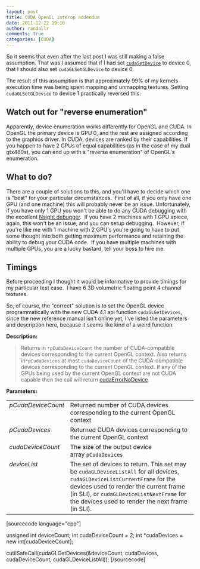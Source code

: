 ```yaml
---
layout: post
title: CUDA OpenGL interop addendum
date: 2011-12-22 19:10
author: randallr
comments: true
categories: [CUDA]
---
```

So it seems that even after the last post I was still making a false assumption. That was I assumed that if I had set <code><a href="http://developer.download.nvidia.com/compute/cuda/4_0/toolkit/docs/online/group__CUDART__DEVICE_g418c299b069c4803bfb7cab4943da383.html">cudaSetDevice</a></code> to device 0, that I should also set <code>cudaGLSetGLDevice</code> to device 0.

The result of this assumption is that approximately 99% of my kernels execution time was being spent mapping and unmapping textures. Setting <code>cudaGLSetGLDevice</code> to device 1 practically reversed this.
<h2>Watch out for "reverse enumeration"</h2>
Apparently, device enumeration works differently for OpenGL and CUDA. In OpenGL the primary device is GPU 0, and the rest are assigned according to the graphics driver. In CUDA, devices are ranked by their capabilities. If you happen to have 2 GPUs of equal capabilities (as in the case of my dual gtx480s), you can end up with a "reverse enumeration" of OpenGL's enumeration.
<h2>What to do?</h2>
There are a couple of solutions to this, and you'll have to decide which one is "best" for your particular circumstances.  First of all, if you only have one GPU (and one machine) this will probably never be an issue. Unfortunately, if you have only 1 GPU you won't be able to do any CUDA debugging with the excellent <a href="http://developer.nvidia.com/nvidia-parallel-nsight">Nsight debugger</a>.  If you have 2 machines with 1 GPU apiece, again, this won't be an issue, and you can setup debugging.  However, if you're like me with 1 machine with 2 GPU's you're going to have to put some thought into both getting maximum performance and retaining the ability to debug your CUDA code.  If you have multiple machines with multiple GPUs, you are a lucky bastard, tell your boss to hire me.
<h2>Timings</h2>
Before proceeding I thought it would be informative to provide timings for my particular test case.  I have 6 3D volumetric floating point 4 channel textures.

So, of course, the "correct" solution is to set the OpenGL device programmatically with the new CUDA 4.1 api function <code>cudaGLGetDevices</code>, since the new reference manual isn't online yet, I've listed the parameters and description here, because it seems like kind of a weird function.
<div>

<strong>Description:</strong>
<blockquote><strong></strong>Returns in <code>*pCudaDeviceCount</code> the number of CUDA-compatible devices corresponding to the current OpenGL context. Also returns in<code>*pCudaDevices</code> at most <code>cudaDeviceCount</code> of the CUDA-compatible devices corresponding to the current OpenGL context. If any of the GPUs being used by the current OpenGL context are not CUDA capable then the call will return <a href="/Program%20Files/NVIDIA%20GPU%20Computing%20Toolkit/CUDA/v4.1/doc/html/group__CUDART__TYPES_g3f51e3575c2178246db0a94a430e0038.html#gg3f51e3575c2178246db0a94a430e0038e942e4cbbd2bef6e92e293253f055613">cudaErrorNoDevice</a>.</blockquote>
<strong>Parameters:</strong>
<table style="border-collapse:collapse;" border="0" cellspacing="2" cellpadding="0">
<tbody>
<tr>
<td valign="top"><em>pCudaDeviceCount</em></td>
<td>Returned number of CUDA devices corresponding to the current OpenGL context</td>
</tr>
<tr>
<td valign="top"><em>pCudaDevices</em></td>
<td>Returned CUDA devices corresponding to the current OpenGL context</td>
</tr>
<tr>
<td valign="top"><em>cudaDeviceCount</em></td>
<td>The size of the output device array <code>pCudaDevices</code></td>
</tr>
<tr>
<td valign="top"><em>deviceList</em></td>
<td>The set of devices to return. This set may be <code>cudaGLDeviceListAll</code> for all devices, <code>cudaGLDeviceListCurrentFrame</code> for the devices used to render the current frame (in SLI), or <code>cudaGLDeviceListNextFrame</code> for the devices used to render the next frame (in SLI).</td>
</tr>
</tbody>
</table>
[sourcecode language="cpp"]

unsigned int deviceCount;
int  cudaDeviceCount = 2;
int *cudaDevices = new int[cudaDeviceCount];

cutilSafeCall(cudaGLGetDevices(&amp;deviceCount, cudaDevices, cudaDeviceCount, cudaGLDeviceListAll));
[/sourcecode]

</div>
